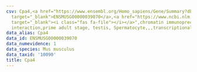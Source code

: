 ```yaml
---
csv: Cpa4,<a href="https://www.ensembl.org/Homo_sapiens/Gene/Summary?db=core;g=ENSMUSG00000039070"
  target="_blank">ENSMUSG00000039070</a>,<a href="https://www.ncbi.nlm.nih.gov/pubmed/25450459"
  target="_blank"><i class="fas fa-file"></i></a>",chromatin immunoprecipitation assay,direct
  interaction,prime adult stage, testis, Spermatocyte,,,transcriptional regulation,
data_alias: Cpa4
data_id: ENSMUSG00000039070
data_numevidence: 1
data_species: Mus musculus
data_taxid: '10090'
title: Cpa4
---
```

